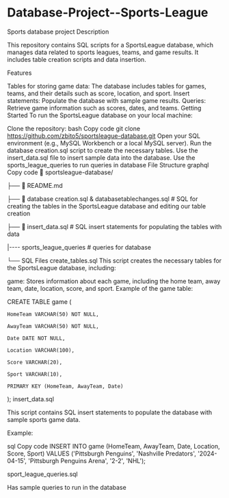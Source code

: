 # Database-Project--Sports-League
Sports database project
Description

This repository contains SQL scripts for a SportsLeague database, which manages data related to sports leagues, teams, and game results. It includes table creation scripts and data insertion.

Features

Tables for storing game data: The database includes tables for games, teams, and their details such as score, location, and sport.
Insert statements: Populate the database with sample game results.
Queries: Retrieve game information such as scores, dates, and teams.
Getting Started
To run the SportsLeague database on your local machine:

Clone the repository:
bash
Copy code
git clone https://github.com/zbito5/sportsleague-database.git
Open your SQL environment (e.g., MySQL Workbench or a local MySQL server).
Run the database creation.sql script to create the necessary tables.
Use the insert_data.sql file to insert sample data into the database.
Use the sports_league_queries to run queries in database
File Structure
graphql
Copy code
📂 sportsleague-database/

├── 📄 README.md

├── 📄 database creation.sql & databasetablechanges.sql # SQL for creating the tables in the SportsLeague database and editing our table creation

├── 📄 insert_data.sql        # SQL insert statements for populating the tables with data

 |---- sports_league_queries  # queries for database

└── 
SQL Files
create_tables.sql
This script creates the necessary tables for the SportsLeague database, including:

game: Stores information about each game, including the home team, away team, date, location, score, and sport.
Example of the game table:

CREATE TABLE game (

    HomeTeam VARCHAR(50) NOT NULL,
    
    AwayTeam VARCHAR(50) NOT NULL,
    
    Date DATE NOT NULL,
    
    Location VARCHAR(100),
    
    Score VARCHAR(20),
    
    Sport VARCHAR(10),
    
    PRIMARY KEY (HomeTeam, AwayTeam, Date)
);
insert_data.sql

This script contains SQL insert statements to populate the database with sample sports game data.

Example:

sql
Copy code
INSERT INTO game (HomeTeam, AwayTeam, Date, Location, Score, Sport)
VALUES ('Pittsburgh Penguins', 'Nashville Predators', '2024-04-15', 'Pittsburgh Penguins Arena', '2-2', 'NHL');

sport_league_queries.sql

Has sample queries to run in the database
